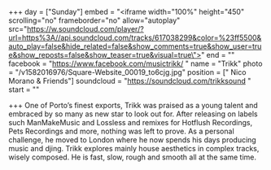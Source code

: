 +++
day = ["Sunday"]
embed = "<iframe width=\"100%\" height=\"450\" scrolling=\"no\" frameborder=\"no\" allow=\"autoplay\" src=\"https://w.soundcloud.com/player/?url=https%3A//api.soundcloud.com/tracks/617038299&color=%23ff5500&auto_play=false&hide_related=false&show_comments=true&show_user=true&show_reposts=false&show_teaser=true&visual=true\"></iframe>"
end = ""
facebook = "https://www.facebook.com/musictrikk/ "
name = "Trikk"
photo = "/v1582016976/Square-Website_00019_to6cjg.jpg"
position = [" Nico Morano & Friends"]
soundcloud = "https://soundcloud.com/trikksound "
start = ""

+++
One of Porto’s finest exports, Trikk was praised as a young talent and embraced by so many as new star to look out for. After releasing on labels such ManMakeMusic and Lossless and remixes for Hotflush Recordings, Pets Recordings and more, nothing was left to prove. As a personal challenge, he moved to London where he now spends his days producing music and djing. Trikk explores mainly house aesthetics in complex tracks, wisely composed. He is fast, slow, rough and smooth all at the same time.